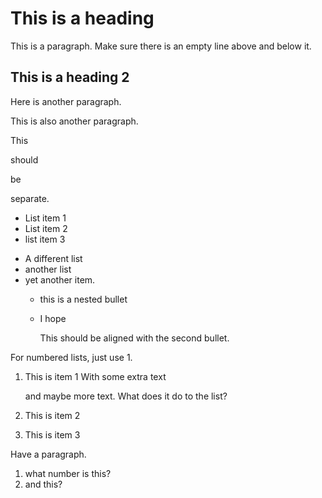 # This is a heading

This is a paragraph. Make sure there is an empty line above and below it.

## This is a heading 2

Here is another paragraph.

This
is
also
another
paragraph.

This

should

be

separate.

 - List item 1
 - List item 2
 - list item 3
 
 * A different list
 * another list
 * yet another item.
   * this is a nested bullet 
   * I hope
   
     This should be aligned with the second bullet.
	 
For numbered lists, just use 1.

1. This is item 1
   With some extra text
   
   and maybe more text. What does it do to the list?
   
1. This is item 2
1. This is item 3

Have a paragraph.

1. what number is this?
1. and this?